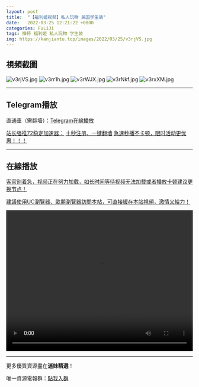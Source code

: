 ```yaml
---
layout: post
title:  "【福利姬视频】私人玩物 民国学生装"
date:   2022-03-25 12:21:22 +0800
categories: FuLiJi
tags: 推特 福利姬 私人玩物 学生装
img: https://kanjiantu.top/images/2022/03/25/v3rjVS.jpg
---
```



## 視頻截圖

![v3rjVS.jpg](https://kanjiantu.top/images/2022/03/25/v3rjVS.jpg)
![v3rr1h.jpg](https://kanjiantu.top/images/2022/03/25/v3rr1h.jpg)
![v3rWJX.jpg](https://kanjiantu.top/images/2022/03/25/v3rWJX.jpg)
![v3rNkf.jpg](https://kanjiantu.top/images/2022/03/25/v3rNkf.jpg)
![v3rxXM.jpg](https://kanjiantu.top/images/2022/03/25/v3rxXM.jpg)

* * *
## Telegram播放

直通車（需翻墻）：[Telegram在線播放](https://t.me/mimeijingxuan/301)

<u>站长强推72稳定加速器：</u> [十秒注册、一键翻墙](https://www.mimei.blog/skip/vpn.html)
<u>急速秒播不卡顿，限时活动更优惠！！！</u>
* * *
## 在線播放
<u>客官别着急，视频正在努力加载，如长时间等待视频无法加载或者播放卡顿建议更换节点！</u>

<u>建議使用UC瀏覽器、歐朋瀏覽器訪問本站，可直接緩存本站視頻，激情又給力！</u>
<center><video src="https://cdn.publer.io/uploads/videos/6247e228db2797343b249e29/ee0664db1616ad8823bb67abd44e6d05.mp4" width="100%" height="380px" controls="controls"></video></center>


* * *
更多優質資源盡在**迷妹精選**！

唯一資源電報群：[點我入群](https://t.me/mimeijingxuan)


